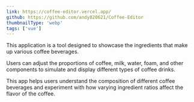 ```yaml
---
link: https://coffee-editor.vercel.app/
github: https://github.com/andy820621/Coffee-Editor
thumbnailType: 'webp'
tags: ['vue']
---
```


This application is a tool designed to showcase the ingredients that make up various coffee beverages.

Users can adjust the proportions of coffee, milk, water, foam, and other components to simulate and display different types of coffee drinks.

This app helps users understand the composition of different coffee beverages and experiment with how varying ingredient ratios affect the flavor of the coffee.
